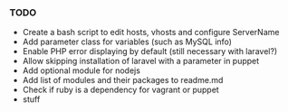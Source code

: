 ### TODO

- Create a bash script to edit hosts, vhosts and configure ServerName
- Add parameter class for variables (such as MySQL info)
- Enable PHP error displaying by default (still necessary with laravel?)
- Allow skipping installation of laravel with a parameter in puppet
- Add optional module for nodejs
- Add list of modules and their packages to readme.md
- Check if ruby is a dependency for vagrant or puppet
- stuff